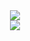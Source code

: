 <!--<div align="center"> <img src="https://metrics.lecoq.io/miaopass-future?template=classic&config.timezone=Asia%2FShanghai"> </div> -->

<div align="center"> <img src="https://github-readme-stats.vercel.app/api/top-langs/?username=miaopass-future&hide_title=true&hide_border=true&layout=compact&langs_count=6&text_color=000&icon_color=fff&bg_color=0,52fa5a,4dfcff,c64dff&theme=graywhite" /> </div>

<div align="center"> <img src="https://github-readme-streak-stats.herokuapp.com/?user=miaopass-future" /> </div>
